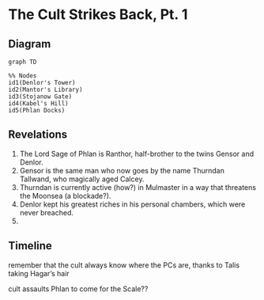 # The Cult Strikes Back, Pt. 1
## Diagram
```mermaid
graph TD

%% Nodes
id1(Denlor's Tower)
id2(Mantor's Library)
id3(Stojanow Gate)
id4(Kabel's Hill)
id5(Phlan Docks)
```

## Revelations
1. The Lord Sage of Phlan is Ranthor, half-brother to the twins Gensor and Denlor.
2. Gensor is the same man who now goes by the name Thurndan Tallwand, who magically aged Calcey.
4. Thurndan is currently active (how?) in Mulmaster in a way that threatens the Moonsea (a blockade?).
5. Denlor kept his greatest riches in his personal chambers, which were never breached.
6. 

## Timeline

remember that the cult always know where the PCs are, thanks to Talis taking Hagar’s hair

cult assaults Phlan to come for the Scale??
